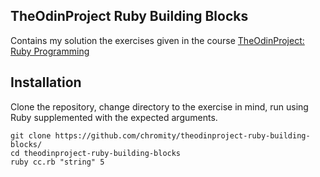## TheOdinProject Ruby Building Blocks
Contains my solution the exercises given in the course [TheOdinProject: Ruby Programming](https://www.theodinproject.com/courses/ruby-programming/)


## Installation
Clone the repository, change directory to the exercise in mind, run using Ruby supplemented with the expected arguments.

```
git clone https://github.com/chromity/theodinproject-ruby-building-blocks/
cd theodinproject-ruby-building-blocks
ruby cc.rb "string" 5
```
